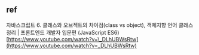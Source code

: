 ## ref

자바스크립트 6. 클래스와 오브젝트의 차이점(class vs object), 객체지향 언어 클래스 정리 | 프론트엔드 개발자 입문편 (JavaScript ES6)
[https://www.youtube.com/watch?v=\_DLhUBWsRtw](https://www.youtube.com/watch?v=_DLhUBWsRtw)

##


